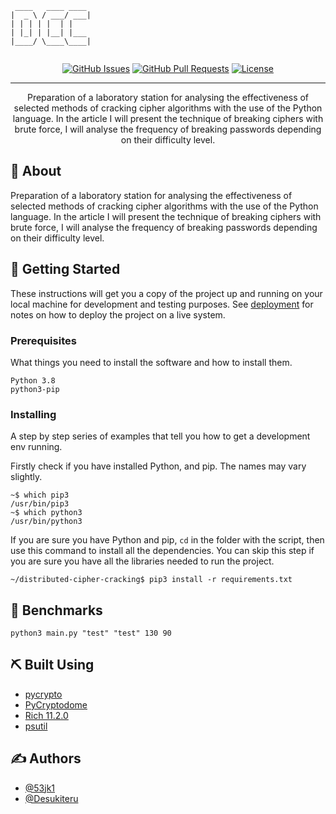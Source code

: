 ```
 ____   ____ ____ 
|  _ \ / ___/ ___|
| | | | |  | |    
| |_| | |__| |___ 
|____/ \____\____|
                  
```
<div align="center">

[![GitHub Issues](https://img.shields.io/github/issues/53jk1/distributed-cipher-cracking.svg)](https://github.com/53jk1/distributed-cipher-cracking/issues)
[![GitHub Pull Requests](https://img.shields.io/github/issues-pr/53jk1/distributed-cipher-cracking.svg)](https://github.com/53jk1/distributed-cipher-cracking/pulls)
[![License](https://img.shields.io/badge/license-MIT-blue.svg)](/LICENSE)

</div>

---

<p align="center">
Preparation of a laboratory station for analysing the effectiveness of selected methods of cracking cipher algorithms with the use of the Python language. In the article I will present the technique of breaking ciphers with brute force, I will analyse the frequency of breaking passwords depending on their difficulty level.
    <br> 
</p>

## 🧐 About <a name = "about"></a>

Preparation of a laboratory station for analysing the effectiveness of selected methods of cracking cipher algorithms with the use of the Python language. In the article I will present the technique of breaking ciphers with brute force, I will analyse the frequency of breaking passwords depending on their difficulty level. 

## 🏁 Getting Started <a name = "getting_started"></a>

These instructions will get you a copy of the project up and running on your local machine for development and testing purposes. See [deployment](#deployment) for notes on how to deploy the project on a live system.

### Prerequisites

What things you need to install the software and how to install them.

```
Python 3.8
python3-pip
```

### Installing

A step by step series of examples that tell you how to get a development env running.

Firstly check if you have installed Python, and pip.
The names may vary slightly.
```
~$ which pip3
/usr/bin/pip3
~$ which python3
/usr/bin/python3
```
If you are sure you have Python and pip, `cd` in the folder with the script, then use this command to install all the dependencies. You can skip this step if you are sure you have all the libraries needed to run the project.
```
~/distributed-cipher-cracking$ pip3 install -r requirements.txt
```


## 🔧 Benchmarks <a name = "benchmarks"></a>

```
python3 main.py "test" "test" 130 90
```

## ⛏️ Built Using <a name = "built_using"></a>

- [pycrypto](https://pypi.org/project/pycrypto/)
- [PyCryptodome](https://pycryptodome.readthedocs.io/en/latest/) 
- [Rich 11.2.0](https://rich.readthedocs.io/en/stable/introduction.html)
- [psutil](https://psutil.readthedocs.io/en/latest/)

## ✍️ Authors <a name = "authors"></a>

- [@53jk1](https://github.com/53jk1)
- [@Desukiteru](https://github.com/Desukiteru)
